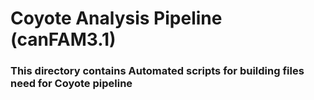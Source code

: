 # Coyote Analysis Pipeline (canFAM3.1)

### This directory contains Automated scripts for building files need for Coyote pipeline